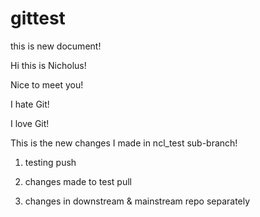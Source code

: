 # gittest

this is new document!

Hi this is Nicholus!

Nice to meet you!

I hate Git!

I love Git!


This is the new changes I made in ncl_test sub-branch!


1. testing push

2. changes made to test pull

3. changes in downstream & mainstream repo separately